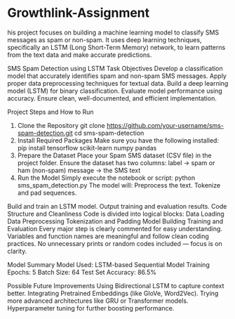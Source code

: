 # Growthlink-Assignment
his project focuses on building a machine learning model to classify SMS messages as spam or non-spam. It uses deep learning techniques, specifically an LSTM (Long Short-Term Memory) network, to learn patterns from the text data and make accurate predictions.


SMS Spam Detection using LSTM
Task Objectives
Develop a classification model that accurately identifies spam and non-spam SMS messages.
Apply proper data preprocessing techniques for textual data.
Build a deep learning model (LSTM) for binary classification.
Evaluate model performance using accuracy.
Ensure clean, well-documented, and efficient implementation.

Project Steps and How to Run
1. Clone the Repository
git clone https://github.com/your-username/sms-spam-detection.git
cd sms-spam-detection
2. Install Required Packages
Make sure you have the following installed:
pip install tensorflow scikit-learn numpy pandas
3. Prepare the Dataset
Place your Spam SMS dataset (CSV file) in the project folder.
Ensure the dataset has two columns:
label → spam or ham (non-spam)
message → the SMS text
4. Run the Model
Simply execute the notebook or script:
python sms_spam_detection.py
The model will:
Preprocess the text.
Tokenize and pad sequences.


Build and train an LSTM model.
Output training and evaluation results.
Code Structure and Cleanliness
Code is divided into logical blocks:
Data Loading
Data Preprocessing
Tokenization and Padding
Model Building
Training and Evaluation
Every major step is clearly commented for easy understanding.
Variables and function names are meaningful and follow clean coding practices.
No unnecessary prints or random codes included — focus is on clarity.

Model Summary
Model Used: LSTM-based Sequential Model
Training Epochs: 5
Batch Size: 64
Test Set Accuracy: 86.5%

Possible Future Improvements
Using Bidirectional LSTM to capture context better.
Integrating Pretrained Embeddings (like GloVe, Word2Vec).
Trying more advanced architectures like GRU or Transformer models.
Hyperparameter tuning for further boosting performance.

